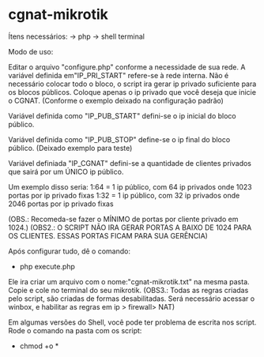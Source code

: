 # cgnat-mikrotik


Ítens necessários:
-> php
-> shell terminal

Modo de uso:

Editar o arquivo "configure.php" conforme a necessidade de sua rede. 
A variável definida em"IP_PRI_START" refere-se à rede interna. Não é necessário colocar todo o bloco, o script ira gerar ip privado suficiente para os blocos públicos.
Coloque apenas o ip privado que você deseja que inicie o CGNAT. (Conforme o exemplo deixado na configuração padrão)

Variável definida como "IP_PUB_START" defini-se o ip inicial do bloco público.

Variável definida como "IP_PUB_STOP" define-se o ip final do bloco público. (Deixado exemplo para teste)

Variável definiada "IP_CGNAT" defini-se a quantidade de clientes privados que sairá por um ÚNICO ip público. 

Um exemplo disso seria: 1:64 = 1 ip público, com 64 ip privados onde 1023 portas por ip privado fixas
			1:32 = 1 ip público, com 32 ip privados onde 2046 portas por ip privado fixas

(OBS.: Recomeda-se fazer o MÍNIMO de portas por cliente privado em 1024.)
(OBS2.: O SCRIPT NÃO IRA GERAR PORTAS A BAIXO DE 1024 PARA OS CLIENTES. ESSAS PORTAS FICAM PARA SUA GERÊNCIA)

Após configurar tudo, dê o comando:

- php execute.php

Ele ira criar um arquivo com o nome:"cgnat-mikrotik.txt" na mesma pasta. Copie e cole no terminal do seu mikrotik. 
	(OBS3.: Todas as regras criadas pelo script, são criadas de formas desabilitadas. Será necessário acessar o winbox, e habilitar as regras em ip > firewall> NAT)

Em algumas versões do Shell, você pode ter problema de escrita nos script. Rode o comando na pasta com os script:

- chmod +o *
